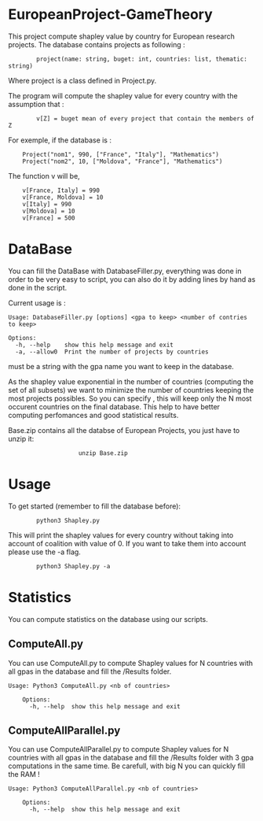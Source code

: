 # EuropeanProject-GameTheory

This project compute shapley value by country for European research projects. The database contains projects as following : 

			project(name: string, buget: int, countries: list, thematic: string)

Where project is a class defined in Project.py.

The program will compute the shapley value for every country with the assumption that : 

			v[Z] = buget mean of every project that contain the members of Z

For exemple, if the database is : 

		Project("nom1", 990, ["France", "Italy"], "Mathematics")
		Project("nom2", 10, ["Moldova", "France"], "Mathematics")

The function v will be, 

		v[France, Italy] = 990
		v[France, Moldova] = 10
		v[Italy] = 990
		v[Moldova] = 10
		v[France] = 500

# DataBase 

You can fill the DataBase with DatabaseFiller.py, everything was done in order to be very easy to script, you can also do it by adding lines by hand as done in the script.

Current usage is : 

	Usage: DatabaseFiller.py [options] <gpa to keep> <number of contries to keep>

	Options:
	  -h, --help    show this help message and exit
	  -a, --allow0  Print the number of projects by countries

<gpa to keep> must be a string with the gpa name you want to keep in the database.

As the shapley value exponential in the number of countries (computing the set of all subsets) we want to minimize the number of countries keeping the most projects possibles. So you can specify <number of countries to keep>, this will keep only the N most occurent countries on the final database. This help to have better computing perfomances and good statistical results. 

Base.zip contains all the databse of European Projects, you just have to unzip it: 

						unzip Base.zip

# Usage

To get started (remember to fill the database before): 

			python3 Shapley.py


This will print the shapley values for every country without taking into account of coalition with value of 0. If you want to take them into account please use the -a flag. 

			python3 Shapley.py -a

# Statistics 

You can compute statistics on the database using our scripts.

## ComputeAll.py

You can use ComputeAll.py to compute Shapley values for N countries with all gpas in the database and fill the /Results folder. 

	Usage: Python3 ComputeAll.py <nb of countries>

		Options:
		  -h, --help  show this help message and exit

## ComputeAllParallel.py

You can use ComputeAllParallel.py to compute Shapley values for N countries with all gpas in the database and fill the /Results folder with 3 gpa computations in the same time. Be carefull, with big N you can quickly fill the RAM ! 

	Usage: Python3 ComputeAllParallel.py <nb of countries>

		Options:
		  -h, --help  show this help message and exit






